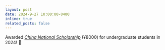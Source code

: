 ```yaml
---
layout: post
date: 2024-9-27 10:00:00-0400
inline: true
related_posts: false
---
```


Awarded *[China National Scholarship](https://baike.baidu.com/item/%E5%9B%BD%E5%AE%B6%E5%A5%96%E5%AD%A6%E9%87%91/9693046)* (¥8000) for undergraduate students in 2024! 🎉

